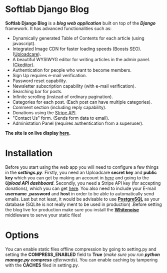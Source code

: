 # Softlab Django Blog

**Softlab Django Blog** is a ***blog web application*** built on top of the ***Django*** framework.
It has advanced functionalities such as:

 - Dynamically generated Table of Contents for each article (using javascript).
 - Integrated Image CDN for faster loading speeds (Boosts SEO). ([Uploadcare](https://uploadcare.com/)).
 - A beautiful WYSIWYG editor for writing articles in the admin panel. ([Ckeditor](https://ckeditor.com/)).
 - Authentication for people who want to become members.
 - Sign Up requires e-mail verification.
 - Password reset capability.
 - Newsletter subscription capability (with e-mail verification).
 - Searching bar for posts.
 - Infinite scrolling (instead of ordinary pagination).
 - Categories for each post. (Each post can have multiple categories).
 - Comment section (including reply capability).
 - Donations using the [Stripe API](https://stripe.com/docs/api).
 - "Contact Us" form. (Sends form data to email).
 - Administation Panel (requires authentication from a superuser).

**The site is on live display [here](https://djangoblogdisplay.pythonanywhere.com/).**


# Installation

Before you start using the web app you will need to configure a few things in the ***settings.py***.
Firstly, you need an Uploadcare **secret key** and **public key** which you can get by making an account in [here](https://uploadcare.com/) and going to the ***Upload API dashboard***. Secondly, you need a Stripe API key (for accepting donations), which you can get [here](https://stripe.com/docs/api). You also need to include your E-mail **username** ,**password** and **host** in order to be able to automatically send emails. Last but not least, it would be advisable to use [**PostgreSQL**](https://www.postgresql.org/) as your database (SQLite is not really ment to be used in production) .Before setting the blog live for production make sure you install the **[Whitenoise](http://whitenoise.evans.io/en/stable/)** middleware to serve your static files!


# Options

You can enable static files offline compression by going to setting.py and setting the **COMPRESS_ENABLED** field to **True** (*make sure you run **python manage.py compress** afterwards*). You can enable caching by tampering with the **CACHES** filed in setting.py.
